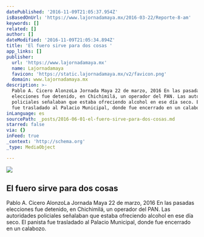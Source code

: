 ```yaml
---
datePublished: '2016-11-09T21:05:37.954Z'
isBasedOnUrl: 'https://www.lajornadamaya.mx/2016-03-22/Reporte-8-am'
keywords: []
related: []
author: []
dateModified: '2016-11-09T21:05:34.894Z'
title: 'El fuero sirve para dos cosas '
app_links: []
publisher:
  url: 'https://www.lajornadamaya.mx'
  name: Lajornadamaya
  favicon: 'https://static.lajornadamaya.mx/v2/favicon.png'
  domain: www.lajornadamaya.mx
description: >-
  Pablo A. Cicero AlonzoLa Jornada Maya 22 de marzo, 2016 En las pasadas
  elecciones fue detenido, en Chichimilá, un operador del PAN. Las autoridades
  policiales señalaban que estaba ofreciendo alcohol en ese día seco. El panista
  fue trasladado al Palacio Municipal, donde fue encerrado en un calabozo.
inLanguage: es
sourcePath: _posts/2016-06-01-el-fuero-sirve-para-dos-cosas.md
starred: false
via: {}
inFeed: true
_context: 'http://schema.org'
_type: MediaObject

---
```

<article style=""><img src="https://s3-us-west-2.amazonaws.com/the-grid-img/p/674fdb134849878af2f52983ca44740b15971e11.jpg" /><h1>El fuero sirve para dos cosas </h1><p>Pablo A. Cicero AlonzoLa Jornada Maya 22 de marzo, 2016 En las pasadas elecciones fue detenido, en Chichimilá, un operador del PAN. Las autoridades policiales señalaban que estaba ofreciendo alcohol en ese día seco. El panista fue trasladado al Palacio Municipal, donde fue encerrado en un calabozo.</p></article>